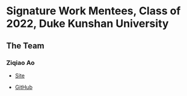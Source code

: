 # Signature Work Mentees, Class of 2022, Duke Kunshan University

## The Team



### Ziqiao Ao
- [Site](https://rs.pubpub.org/ziqiaoao)

- [GitHub](https://github.com/Rising-Stars-by-Sunshine/sw-2022-dku-ziqiao-ao)



## 
